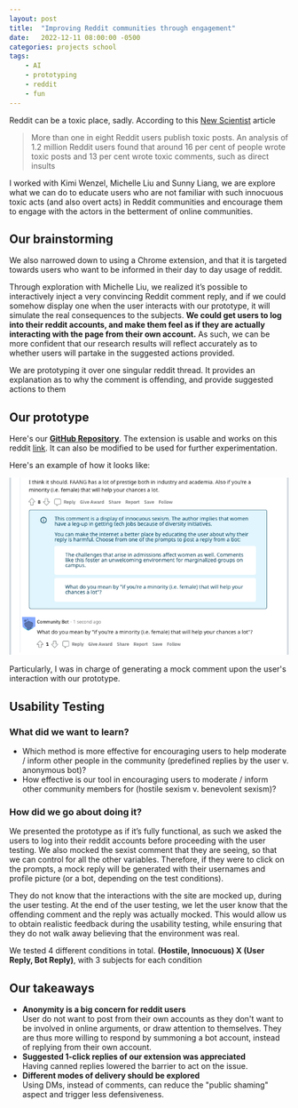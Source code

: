 ```yaml
---
layout: post
title:  "Improving Reddit communities through engagement"
date:   2022-12-11 08:00:00 -0500
categories: projects school
tags:
    - AI
    - prototyping
    - reddit
    - fun
---
```


Reddit can be a toxic place, sadly. According to this [New Scientist](https://www.newscientist.com/article/2334043-more-than-one-in-eight-reddit-users-publish-toxic-posts/#:~:text=More%20than%20one%20in%20eight%20Reddit%20users%20publish%20toxic%20content,the%20social%20news%20aggregation%20platform.) article
> More than one in eight Reddit users publish toxic posts. An analysis of 1.2 million Reddit users found that around 16 per cent of people wrote toxic posts and 13 per cent wrote toxic comments, such as direct insults

I worked with Kimi Wenzel, Michelle Liu and Sunny Liang, we are explore what we can do to educate users who are not familiar with such innocuous toxic acts (and also overt acts) in Reddit communities and encourage them to engage with the actors in the betterment of online communities. 

## Our brainstorming

We also narrowed down to using a Chrome extension, and that it is targeted towards users who want to be informed in their day to day usage of reddit. 

Through exploration with Michelle Liu, we realized it’s possible to interactively inject a very convincing Reddit comment reply, and if we could somehow display one when the user interacts with our prototype, it will simulate the real consequences to the subjects. **We could get users to log into their reddit accounts, and make them feel as if they are actually interacting with the page from their own account.** As such, we can be more confident that our research results will reflect accurately as to whether users will partake in the suggested actions provided. 

We are prototyping it over one singular reddit thread.  It provides an explanation as to why the comment is offending, and provide suggested actions to them

## Our prototype

Here's our [**GitHub Repository**](https://github.com/victorhuangwq/community-improver). The extension is usable and works on this reddit [link](https://www.google.com/url?q=https://www.reddit.com/r/cmu/comments/yv2qwk/does_faang_career_help_with_csml_admission/&sa=D&source=docs&ust=1673246292446554&usg=AOvVaw24Msd3_nyPtEc_x5SXMWC2). It can also be modified to be used for further experimentation.

Here's an example of how it looks like:

![Community Bot](/assets/images/community-bot.png)

Particularly, I was in charge of generating a mock comment upon the user's interaction with our prototype.
## Usability Testing

### What did we want to learn?
- Which method is more effective for encouraging users to help moderate / inform other people in the community (predefined replies by the user v. anonymous bot)?
- How effective is our tool in encouraging users to moderate / inform other community members for (hostile sexism v. benevolent sexism)?

### How did we go about doing it?
We presented the prototype as if it’s fully functional, as such we asked the users to log into their reddit accounts before proceeding with the user testing. We also mocked the sexist comment that they are seeing, so that we can control for all the other variables.  Therefore, if they were to click on the prompts, a mock reply will be generated with their usernames and profile picture (or a bot, depending on the test conditions). 

They do not know that the interactions with the site are mocked up, during the user testing. At the end of the user testing, we let the user know that the offending comment and the reply was actually mocked. This would allow us to obtain realistic feedback during the usability testing, while ensuring that they do not walk away believing that the environment was real.

We tested 4 different conditions in total. **(Hostile, Innocuous) X (User Reply, Bot Reply)**, with 3 subjects for each condition

## Our takeaways

- **Anonymity is a big concern for reddit users**  
User do not want to post from their own accounts as they don't want to be involved in online arguments, or draw attention to themselves. They are thus more willing to respond by summoning a bot account, instead of replying from their own account.
- **Suggested 1-click replies of our extension was appreciated**  
Having canned replies lowered the barrier to act on the issue.
- **Different modes of delivery should be explored**  
Using DMs, instead of comments, can reduce the "public shaming" aspect and trigger less defensiveness. 